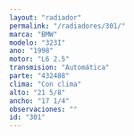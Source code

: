 ```yaml
---
layout: "radiador"
permalink: "/radiadores/301/"
marca: "BMW"
modelo: "323I"
ano: "1998"
motor: "L6 2.5"
transmision: "Automática"
parte: "432488"
clima: "Con clima"
alto: "21 5/8"
ancho: "17 1/4"
observaciones: ""
id: "301"
---
```



